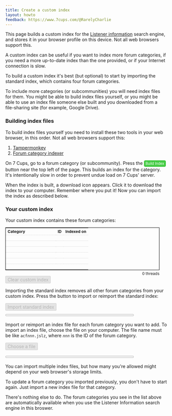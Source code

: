 ```yaml
---
title: Create a custom index
layout: howto
feedback: https://www.7cups.com/@RarelyCharlie
---
```

<script src="https://cdnjs.cloudflare.com/ajax/libs/elasticlunr/0.9.6/elasticlunr.min.js"></script>
<script src="https://cdnjs.cloudflare.com/ajax/libs/lz-string/1.4.4/lz-string.min.js"></script>
<script src="https://cdn.jsdelivr.net/npm/idb-keyval@3/dist/idb-keyval-iife.min.js"></script>
<style>
@import url(https://cdnjs.cloudflare.com/ajax/libs/font-awesome/4.7.0/css/font-awesome.min.css);
#catlist {border: 1px solid #000; min-height: 6em; width: 40em; margin: 0 0 .5ex 0; font-size: 12px;}
#catlist tr {height: 18px;}
#catlist th, #catlist td {border-bottom: 1px dotted #ccc; text-align: right;}
#catlist th:first-child, #catlist td:first-child {text-align: left; min-width: 12em;}
#threadcount {font-size: 12px; width: 40em; text-align: right; margin: 0;}
button, #file {font-size: 14px; font-family: inherit; display: block; margin: 0 0 1ex 0; background: #6fc; border: 1px solid #4da;
  border-radius: 2px; padding: 2px 6px; cursor: pointer;}
button:hover, #file:hover {background: #4da;}
button:disabled, #file[disabled] {background: #e4e4e4; color: #b4b4b4; border-color: #ccc; cursor: default;}
button:disabled:hover, #file:hover {background: #cec;}
#file {display: inline-block;}
progress {display: block; width: 400px; margin-top: -1ex;}
#nodb {color: #a00; font-weight: bold; letter-spacing: .5px;}
</style>

This page builds a custom index for the [Listener information](/guide/listenerinfo) search engine, and stores it in your browser profile on this device. Not all web browsers support this.

<p id="nodb" hidden>This browser does not support custom index.</p>

A custom index can be useful if you want to index more forum categories, if you need a more up-to-date index than the one provided, or if your Internet connection is slow.

To build a custom index it's best (but optional) to start by importing the standard index, which contains four forum categories.

To include more categories (or subcommunities) you will need index files for them. You might be able to build index files yourself, or you might be able to use an index file someone else built and you downloaded from a file-sharing site (for example, Google Drive).

### Building index files
To build index files yourself you need to install these two tools in your web browser, in this order. Not all web browsers support this:

1. [Tampermonkey](https://www.tampermonkey.net/)
2. [Forum category indexer](https://greasyfork.org/en/scripts/410169-7-cups-forum-category-indexer)

On 7 Cups, go to a forum category (or subcommunity). Press the
<span style="display: inline-block; padding: 2px 4px; color: #fff; background: #4c4; border: 1px solid #3b3; border-radius: 4px; font-size: 80%;">Build Index</span>
button near the top left of the page. This builds an index for the category. It's intentionally slow in order to prevent undue load on 7 Cups' server.

When the index is built, a download icon <i style="color: blue;" class="fa fa-download"></i> appears. Click it to download the index to your computer. Remember where you put it! Now you can import the index as described below.

### Your custom index

Your custom index contains these forum categories: &nbsp; <i id="initspin"></i>

<table id="catlist"><tbody>
<tr><th>Category</th><th>ID</th><th>Indexed on</th></tr>
<tr><td></td><td></td><td></td></tr>
<tr><td></td><td></td><td></td></tr>
<tr><td></td><td></td><td></td></tr>
<tr><td></td><td></td><td></td></tr>
<tr><td></td><td></td><td></td></tr>
<tr><td></td><td></td><td></td></tr>
</tbody></table>
<p id="threadcount">0 threads</p>
<button id="clearcustom" disabled onclick="clearcustom()">Clear custom index</button>

Importing the standard index removes all other forum categories from your custom index. Press the button to import or reimport the standard index:

<p><button id="importstandard" disabled onclick="importstandard()">Import standard index</button></p> 
<progress id="standardprogress" value="0" max="1"></progress>

Import or reimport an index file for each forum category you want to add.  To import an index file, choose the file on your computer. The file name must be like <code>acf<i>nnn</i>.jslz</code>, where <code><i>nnn</i></code> is the ID of the forum category.

<p><label id="file" disabled><input id="filechosen" type="file" accept=".jslz" hidden onchange="filechosen(this)">Choose a file</label> <span id="filename"></span></p>
<progress id="importprogress" value="0" max="1"></progress>

You can import multiple index files, but how many you're allowed might depend on your web browser's storage limits.

To update a forum category you imported previously, you don't have to start again. Just import a new index file for that category.

There's nothing else to do. The forum categories you see in the list above are automatically available when you use the Listener Information search engine in this broswer.


<script>
UI = {}
document.querySelectorAll('[id]').forEach(e => UI[e.id] = e)

acfi = {
	author: {},
	corpus: {},
	forum: {},
	index: null
	}
idx = elasticlunr(function () {
	this.addField('head')
	this.addField('body')
	this.setRef('id')
	this.saveDocument(false)
	})

ixinit = async () => {
	if (!window.indexedDB) {
		UI.nodb.hidden = false
		return
		}
	var k = await idbKeyval.keys()
	if (k.includes('acfi')) {
		UI.initspin.className = 'fa fa-spinner fa-spin'
		acfi = await idbKeyval.get('acfi')
		idx = elasticlunr.Index.load(acfi.index)
		UI.initspin.className = ''
		for (let id in acfi.cat) showcat(id, acfi.cat[id])
		}
	UI.importstandard.disabled = false, UI.file.removeAttribute('disabled')
	}
ixinit()

catlist = {}
showcat = (id, cat) => {
	var ok = false,
		date = (new Date(parseInt(cat.match(/\d+$/)[0]))).toDateString(),
		tbody = UI.catlist.firstChild

	catlist[id] = cat
	var cc = Object.keys(catlist).map(k => k.padStart(4, 0) + ' ' + catlist[k])
	cc.sort()

	var body = '<tr><th>Category</th><th>ID</th><th>Indexed on</th></tr>'
	for (let c of cc) {
		let id = parseInt(c),
			name = c.replace(/^\d+|\d+$/g, '').trim(),
			date = (new Date(parseInt(c.match(/\d+$/)[0]))).toDateString()
		body += '<tr><td>' + name + '</td><td>' + id + '</td><td>' + date + '</td></tr>'
		}
	if (cc.length < 6) body += '<tr><td></td><td></td><td></td></tr>'.repeat(6 - cc.length)
	tbody.innerHTML = body

	UI.threadcount.textContent = acfi? Object.keys(acfi.corpus).length.toLocaleString() + ' threads' : '0 threads'

	UI.clearcustom.disabled = false
	}

importstandard = async () => {
	UI.importstandard.disabled = true
	var prog = UI.standardprogress
	prog.max = 40, prog.value = 0
	var r = await fetch('https://rarelycharlie.github.io/assets/info/acfi.jslz')
	r = await r.text()
	acfi = JSON.parse(LZString.decompressFromEncodedURIComponent(r))
	prog.value = 3

	var cc = '0123456789abcdefghijklmnopqrstuvwxyz'.split('')
	for (let c of cc) {
		r = await fetch('https://rarelycharlie.github.io/assets/info/i_' + c + '.jslz')
		r = await r.text()
		r = JSON.parse(LZString.decompressFromEncodedURIComponent(r))
		{++prog.value}
		acfi.index.index.head.root[c] = r.head
		acfi.index.index.body.root[c] = r.body
		}

	acfi.cat = {
		38: 'Listener Community Center ' + acfi.on,
		100: 'Site Updates ' + acfi.on,
		149: 'Listener Learning & Journey ' + acfi.on,
		181: 'Safety & Knowledge at 7 Cups ' + acfi.on,
		}

	await idbKeyval.set('acfi', acfi)
	prog.value = 40

	for (let id in acfi.cat) showcat(id, acfi.cat[id])
	}

clearcustom = async () => {
	acfi = {}
	catlist = {}
	UI.catlist.firstChild.innerHTML = '<tr><th>Category</th><th>ID</th><th>Date</th></tr>' 
	  + '<tr><td></td><td></td><td></td></tr>'.repeat(6)
	UI.threadcount.textContent = '0 threads'
	await idbKeyval.del('acfi')
	UI.importstandard.disabled = false
	UI.standardprogress.value = 0
	}

filechosen = input => {
	UI.importprogress.value = 0
	var f = '', path = input.value
	if (path.startsWith('C:\\fakepath\\')) f = path.substring(12)
	else {
		let x = path.lastIndexOf('/')
		if (x < 0) x = path.lastIndexOf('\\')
		f = path.substring(0, x+1)
		}
	if (!/^acf\d+\.jslz$/.test(f)) f = ''
	input.parentNode.nextElementSibling.textContent = f
	if (f) importcat()		
	}

importcat = async () => {
	var prog = UI.importprogress
	prog.removeAttribute('value')
	var r = await UI.filechosen.files[0].text()
	r = JSON.parse(LZString.decompressFromEncodedURIComponent(r))
	prog.max = Math.ceil(r.threads * 1.05), prog.value = 0
	
	for (let a in r.author) acfi.author[a] = r.author[a]
	for (let t in r.corpus) acfi.corpus[t] = r.corpus[t]
	for (let f in r.forum) acfi.forum[f] = r.forum[f]
    for (let t in r.corpus) {
    	n = 0
    	r.corpus[t].head = r.corpus[t].head.replace(/_/g, '-')
    	r.corpus[t].body = r.corpus[t].body.replace(/_/g, '-')
    	try {
    		idx.addDoc(r.corpus[t])
    		} catch (e) {console.log('>>> addDoc: ' + t + ' ' + e)}
    	++prog.value
    	if (++n % 100 == 0) await new Promise(i => setTimeout(i, 0))
    	}
    acfi.index = idx.toJSON()
    acfi.cat[r.id] = r.cat + ' ' + r.on
    await idbKeyval.set('acfi', acfi)
    prog.value = prog.max

	showcat(r.id, r.cat + ' ' + r.on)
	}
</script>
